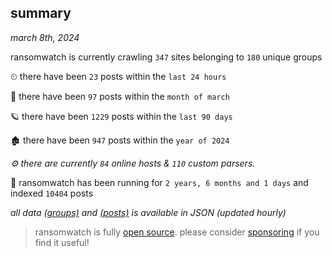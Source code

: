 
## summary
_march 8th, 2024_

ransomwatch is currently crawling `347` sites belonging to `180` unique groups

⏲ there have been `23` posts within the `last 24 hours`

🦈 there have been `97` posts within the `month of march`

🪐 there have been `1229` posts within the `last 90 days`

🏚 there have been `947` posts within the `year of 2024`

_⚙️ there are currently `84` online hosts & `110` custom parsers._

🦕 ransomwatch has been running for `2 years, 6 months and 1 days` and indexed `10404` posts

_all data  [(groups)](http://ransomwhat.telemetry.ltd/groups) and [(posts)](http://ransomwhat.telemetry.ltd/posts) is available in JSON (updated hourly)_

> ransomwatch is fully [open source](https://github.com/joshhighet/ransomwatch#ransomwatch--). please consider [sponsoring](https://github.com/sponsors/joshhighet) if you find it useful!
